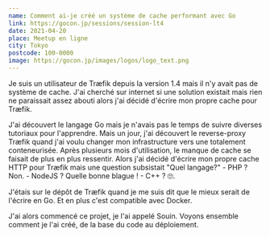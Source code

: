 ```yaml
---
name: Comment ai-je créé un système de cache performant avec Go
link: https://gocon.jp/sessions/session-lt4
date: 2021-04-20
place: Meetup en ligne
city: Tokyo
postcode: 100-0000
image: https://gocon.jp/images/logos/logo_text.png
---
```


Je suis un utilisateur de Træfik depuis la version 1.4 mais il n'y avait pas de système de cache. J'ai cherché sur internet si une solution existait mais rien ne paraissait assez abouti alors j'ai décidé d'écrire mon propre cache pour Træfik.

J'ai découvert le langage Go mais je n'avais pas le temps de suivre diverses tutoriaux pour l'apprendre. Mais un jour, j'ai découvert le reverse-proxy Træfik quand j'ai voulu changer mon infrastructure vers une totalement conteneurisée. Après plusieurs mois d'utilisation, le manque de cache se faisait de plus en plus ressentir. Alors j'ai décidé d'écrire mon propre cache HTTP pour Træfik mais une question subsistait "Quel langage?" - PHP ? Non. - NodeJS ? Quelle bonne blague ! - C++ ? 🙄.

J'étais sur le dépôt de Træfik quand je me suis dit que le mieux serait de l'écrire en Go. Et en plus c'est compatible avec Docker.

J'ai alors commencé ce projet, je l'ai appelé Souin. Voyons ensemble comment je l'ai créé, de la base du code au déploiement.
